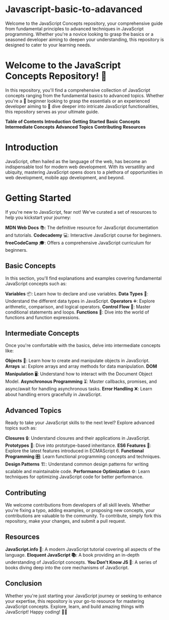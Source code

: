 # Javascript-basic-to-adavanced
Welcome to the JavaScript Concepts repository, your comprehensive guide from fundamental principles to advanced techniques in JavaScript programming. Whether you're a novice looking to grasp the basics or a seasoned developer aiming to deepen your understanding, this repository is designed to cater to your learning needs.

# Welcome to the JavaScript Concepts Repository! 🚀

In this repository, you'll find a comprehensive collection of JavaScript concepts ranging from the fundamental basics to advanced topics. Whether you're a 🌱 beginner looking to grasp the essentials or an experienced developer aiming to 🚀 dive deeper into intricate JavaScript functionalities, this repository serves as your ultimate guide.

**Table of Contents**
**Introduction**
**Getting Started**
**Basic Concepts**
**Intermediate Concepts**
**Advanced Topics**
**Contributing**
**Resources**
# Introduction
JavaScript, often hailed as the language of the web, has become an indispensable tool for modern web development. With its versatility and ubiquity, mastering JavaScript opens doors to a plethora of opportunities in web development, mobile app development, and beyond.

# Getting Started
If you're new to JavaScript, fear not! We've curated a set of resources to help you kickstart your journey:

**MDN Web Docs** 📚: The definitive resource for JavaScript documentation and tutorials.
**Codecademy** 💻: Interactive JavaScript course for beginners.
**freeCodeCamp** 🎓: Offers a comprehensive JavaScript curriculum for beginners.
## Basic Concepts
In this section, you'll find explanations and examples covering fundamental JavaScript concepts such as:

**Variables** 📦: Learn how to declare and use variables.
**Data Types** 🧮: Understand the different data types in JavaScript.
**Operators** ➕: Explore arithmetic, comparison, and logical operators.
**Control Flow** 🚦: Master conditional statements and loops.
**Functions** 🔄: Dive into the world of functions and function expressions.
## Intermediate Concepts
Once you're comfortable with the basics, delve into intermediate concepts like:

**Objects** 🧸: Learn how to create and manipulate objects in JavaScript.
**Arrays** 📊: Explore arrays and array methods for data manipulation.
**DOM Manipulation** 🖥️: Understand how to interact with the Document Object Model.
**Asynchronous Programming** ⏳: Master callbacks, promises, and async/await for handling asynchronous tasks.
**Error Handling** ❌: Learn about handling errors gracefully in JavaScript.
## Advanced Topics
Ready to take your JavaScript skills to the next level? Explore advanced topics such as:

**Closures** 🔒: Understand closures and their applications in JavaScript.
**Prototypes** 🧬: Dive into prototype-based inheritance.
**ES6 Features** 🚀: Explore the latest features introduced in ECMAScript 6.
**Functional Programming** 🎛️: Learn functional programming concepts and techniques.
**Design Patterns** 🏗️: Understand common design patterns for writing scalable and maintainable code.
**Performance Optimization** ⚙️: Learn techniques for optimizing JavaScript code for better performance.
## Contributing
We welcome contributions from developers of all skill levels. Whether you're fixing a typo, adding examples, or proposing new concepts, your contributions are valuable to the community. To contribute, simply fork this repository, make your changes, and submit a pull request.

## Resources
**JavaScript.info 📖**: A modern JavaScript tutorial covering all aspects of the language.
**Eloquent JavaScript 📚**: A book providing an in-depth understanding of JavaScript concepts.
**You Don't Know JS 📘**: A series of books diving deep into the core mechanisms of JavaScript.
## Conclusion
Whether you're just starting your JavaScript journey or seeking to enhance your expertise, this repository is your go-to resource for mastering JavaScript concepts. Explore, learn, and build amazing things with JavaScript! Happy coding! 🚀🌟
